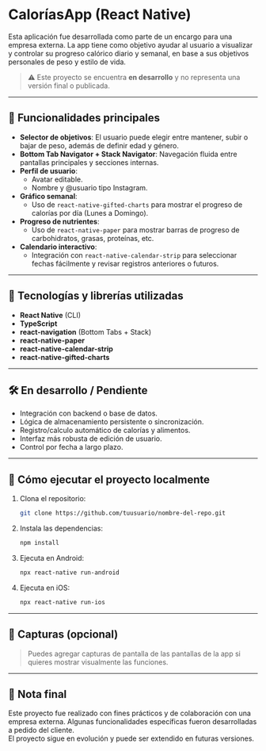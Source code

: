 # CaloríasApp (React Native)

Esta aplicación fue desarrollada como parte de un encargo para una empresa externa. La app tiene como objetivo ayudar al usuario a visualizar y controlar su progreso calórico diario y semanal, en base a sus objetivos personales de peso y estilo de vida.  

> ⚠️ Este proyecto se encuentra **en desarrollo** y no representa una versión final o publicada.

---

## 📱 Funcionalidades principales

- **Selector de objetivos**: El usuario puede elegir entre mantener, subir o bajar de peso, además de definir edad y género.
- **Bottom Tab Navigator + Stack Navigator**: Navegación fluida entre pantallas principales y secciones internas.
- **Perfil de usuario**:  
  - Avatar editable.  
  - Nombre y @usuario tipo Instagram.
- **Gráfico semanal**:  
  - Uso de `react-native-gifted-charts` para mostrar el progreso de calorías por día (Lunes a Domingo).
- **Progreso de nutrientes**:  
  - Uso de `react-native-paper` para mostrar barras de progreso de carbohidratos, grasas, proteínas, etc.
- **Calendario interactivo**:  
  - Integración con `react-native-calendar-strip` para seleccionar fechas fácilmente y revisar registros anteriores o futuros.

---

## 🧰 Tecnologías y librerías utilizadas

- **React Native** (CLI)
- **TypeScript**
- **react-navigation** (Bottom Tabs + Stack)
- **react-native-paper**
- **react-native-calendar-strip**
- **react-native-gifted-charts**

---

## 🛠️ En desarrollo / Pendiente

- Integración con backend o base de datos.
- Lógica de almacenamiento persistente o sincronización.
- Registro/calculo automático de calorías y alimentos.
- Interfaz más robusta de edición de usuario.
- Control por fecha a largo plazo.

---

## 🚀 Cómo ejecutar el proyecto localmente

1. Clona el repositorio:  
   ```bash
   git clone https://github.com/tuusuario/nombre-del-repo.git
   ```
2. Instala las dependencias:  
   ```bash
   npm install
   ```
3. Ejecuta en Android:  
   ```bash
   npx react-native run-android
   ```
4. Ejecuta en iOS:  
   ```bash
   npx react-native run-ios
   ```

---

## 📸 Capturas (opcional)

> Puedes agregar capturas de pantalla de las pantallas de la app si quieres mostrar visualmente las funciones.

---

## 📌 Nota final

Este proyecto fue realizado con fines prácticos y de colaboración con una empresa externa. Algunas funcionalidades específicas fueron desarrolladas a pedido del cliente.  
El proyecto sigue en evolución y puede ser extendido en futuras versiones.
